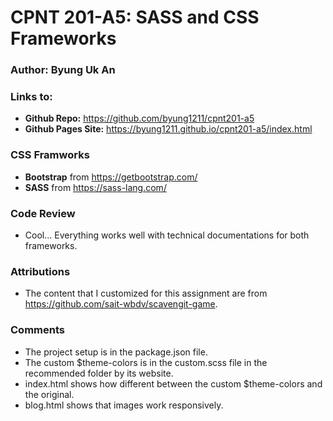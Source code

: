 # CPNT 201-A5: SASS and CSS Frameworks

### Author: Byung Uk An
### Links to:
  - **Github Repo:** https://github.com/byung1211/cpnt201-a5
  - **Github Pages Site:** https://byung1211.github.io/cpnt201-a5/index.html
  
### CSS Framworks

- **Bootstrap** from https://getbootstrap.com/
- **SASS** from https://sass-lang.com/

### Code Review
	
- Cool... Everything works well with technical documentations for both frameworks.

### Attributions

- The content that I customized for this assignment are from https://github.com/sait-wbdv/scavengit-game.

### Comments

- The project setup is in the package.json file.
- The custom $theme-colors is in the custom.scss file in the recommended folder by its website.
- index.html shows how different between the custom $theme-colors and the original.
- blog.html shows that images work responsively.
